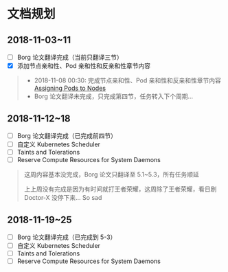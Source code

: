 # 文档规划

## 2018-11-03~11

- [ ] Borg 论文翻译完成（当前只翻译三节）
- [x] 添加节点亲和性、Pod 亲和性和反亲和性章节内容
  
> * 2018-11-08 00:30: 完成节点亲和性、Pod 亲和性和反亲和性章节内容 [Assigning Pods to Nodes](/k8s/assigning-pods-to-nodes.html) 
> * Borg 论文翻译未完成，只完成第四节，任务转入下个周期...

## 2018-11-12~18

- [ ] Borg 论文翻译完成（已完成前四节）
- [ ] 自定义 Kubernetes Scheduler
- [ ] Taints and Tolerations
- [ ] Reserve Compute Resources for System Daemons

> 这周内容基本没完成，Borg 论文只翻译至 5.1~5.3，所有任务顺延
>
> 上上周没有完成是因为有时间就打王者荣耀，这周除了王者荣耀，看日剧 Doctor-X 没停下来... So sad

## 2018-11-19~25

- [ ] Borg 论文翻译完成（已完成到 5-3）
- [ ] 自定义 Kubernetes Scheduler
- [ ] Taints and Tolerations
- [ ] Reserve Compute Resources for System Daemons
